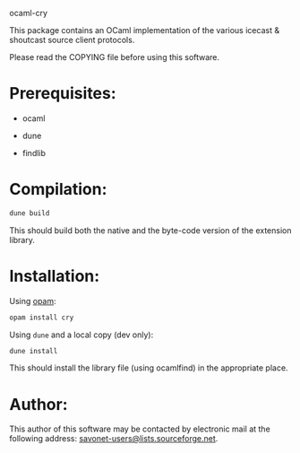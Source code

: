 ocaml-cry

This package contains an OCaml implementation of the
various icecast & shoutcast source client protocols.

Please read the COPYING file before using this software.

Prerequisites:
==============

- ocaml

- dune

- findlib

Compilation:
============

```sh
dune build
```

This should build both the native and the byte-code version of the
extension library.

Installation:
=============

Using [opam](http://opam.ocaml.org/):
```sh
opam install cry
```

Using `dune` and a local copy (dev only):
```sh
dune install
``` 

This should install the library file (using ocamlfind) in the
appropriate place.

Author:
=======

This author of this software may be contacted by electronic mail
at the following address: savonet-users@lists.sourceforge.net.
